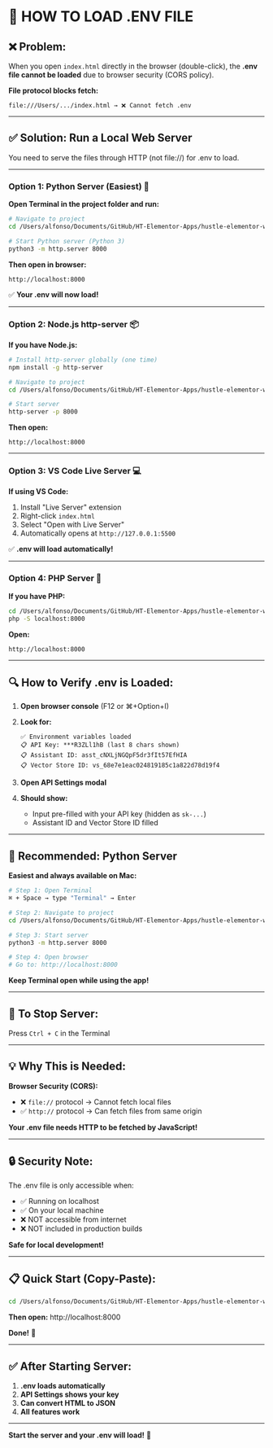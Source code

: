 # 🚀 **HOW TO LOAD .ENV FILE**

## ❌ **Problem:**

When you open `index.html` directly in the browser (double-click), the **.env file cannot be loaded** due to browser security (CORS policy).

**File protocol blocks fetch:**
```
file:///Users/.../index.html → ❌ Cannot fetch .env
```

---

## ✅ **Solution: Run a Local Web Server**

You need to serve the files through HTTP (not file://) for .env to load.

---

### **Option 1: Python Server (Easiest)** 🐍

**Open Terminal in the project folder and run:**

```bash
# Navigate to project
cd /Users/alfonso/Documents/GitHub/HT-Elementor-Apps/hustle-elementor-webapp

# Start Python server (Python 3)
python3 -m http.server 8000
```

**Then open in browser:**
```
http://localhost:8000
```

✅ **Your .env will now load!**

---

### **Option 2: Node.js http-server** 📦

**If you have Node.js:**

```bash
# Install http-server globally (one time)
npm install -g http-server

# Navigate to project
cd /Users/alfonso/Documents/GitHub/HT-Elementor-Apps/hustle-elementor-webapp

# Start server
http-server -p 8000
```

**Then open:**
```
http://localhost:8000
```

---

### **Option 3: VS Code Live Server** 💻

**If using VS Code:**

1. Install "Live Server" extension
2. Right-click `index.html`
3. Select "Open with Live Server"
4. Automatically opens at `http://127.0.0.1:5500`

✅ **.env will load automatically!**

---

### **Option 4: PHP Server** 🐘

**If you have PHP:**

```bash
cd /Users/alfonso/Documents/GitHub/HT-Elementor-Apps/hustle-elementor-webapp
php -S localhost:8000
```

**Open:**
```
http://localhost:8000
```

---

## 🔍 **How to Verify .env is Loaded:**

1. **Open browser console** (F12 or ⌘+Option+I)
2. **Look for:**
   ```
   ✅ Environment variables loaded
   📋 API Key: ***R3ZLl1hB (last 8 chars shown)
   📋 Assistant ID: asst_cNXLjNGQpF5dr3fIt57EfHIA
   📋 Vector Store ID: vs_68e7e1eac024819185c1a822d78d19f4
   ```

3. **Open API Settings modal**
4. **Should show:**
   - Input pre-filled with your API key (hidden as `sk-...`)
   - Assistant ID and Vector Store ID filled

---

## 🎯 **Recommended: Python Server**

**Easiest and always available on Mac:**

```bash
# Step 1: Open Terminal
⌘ + Space → type "Terminal" → Enter

# Step 2: Navigate to project
cd /Users/alfonso/Documents/GitHub/HT-Elementor-Apps/hustle-elementor-webapp

# Step 3: Start server
python3 -m http.server 8000

# Step 4: Open browser
# Go to: http://localhost:8000
```

**Keep Terminal open while using the app!**

---

## 🛑 **To Stop Server:**

Press `Ctrl + C` in the Terminal

---

## 💡 **Why This is Needed:**

**Browser Security (CORS):**
- ❌ `file://` protocol → Cannot fetch local files
- ✅ `http://` protocol → Can fetch files from same origin

**Your .env file needs HTTP to be fetched by JavaScript!**

---

## 🔒 **Security Note:**

The .env file is only accessible when:
- ✅ Running on localhost
- ✅ On your local machine
- ❌ NOT accessible from internet
- ❌ NOT included in production builds

**Safe for local development!**

---

## 📋 **Quick Start (Copy-Paste):**

```bash
cd /Users/alfonso/Documents/GitHub/HT-Elementor-Apps/hustle-elementor-webapp && python3 -m http.server 8000
```

**Then open:** http://localhost:8000

**Done!** 🎊

---

## ✅ **After Starting Server:**

1. **.env loads automatically**
2. **API Settings shows your key**
3. **Can convert HTML to JSON**
4. **All features work**

---

**Start the server and your .env will load!** 🚀
